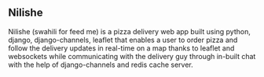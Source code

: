 ## Nilishe
 Nilishe (swahili for feed me) is a pizza delivery web app built using python, django, django-channels, leaflet that enables a user to order pizza and follow the delivery updates in real-time on a map thanks to leaflet and websockets while communicating with the delivery guy through in-built chat with the help of django-channels and redis cache server.
